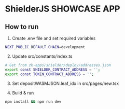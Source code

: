 # ShielderJS SHOWCASE APP

## How to run

1. Create .env file and set required variables
```sh
NEXT_PUBLIC_DEFAULT_CHAIN=development
```

2. Update src/constants/index.ts
```sh
# Get from zk-apps/shielder/deploy/addresses.json
export const SHIELDER_CONTRACT_ADDRESS = '';
export const TOKEN_CONTRACT_ADDRESS = '';
```

3. Set depositWASMJSON.leaf_idx in src/pages/new.tsx

4. Build & run
```sh
npm install && npm run dev
```
